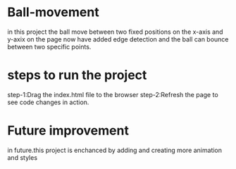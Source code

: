 # Ball-movement
in this project the ball move between two fixed positions on the x-axis and y-axix on the page now have
added edge detection and the ball can bounce between two specific points.
# steps to run the project
step-1:Drag the index.html file to the browser
step-2:Refresh the page to see code changes in action.
# Future improvement
in future.this project is enchanced by adding and creating more animation and styles
